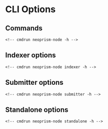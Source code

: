 # CLI Options

## Commands

```
<!-- cmdrun neoprism-node -h -->
```

## Indexer options

```
<!-- cmdrun neoprism-node indexer -h -->
```

## Submitter options

```
<!-- cmdrun neoprism-node submitter -h -->
```

## Standalone options

```
<!-- cmdrun neoprism-node standalone -h -->
```
